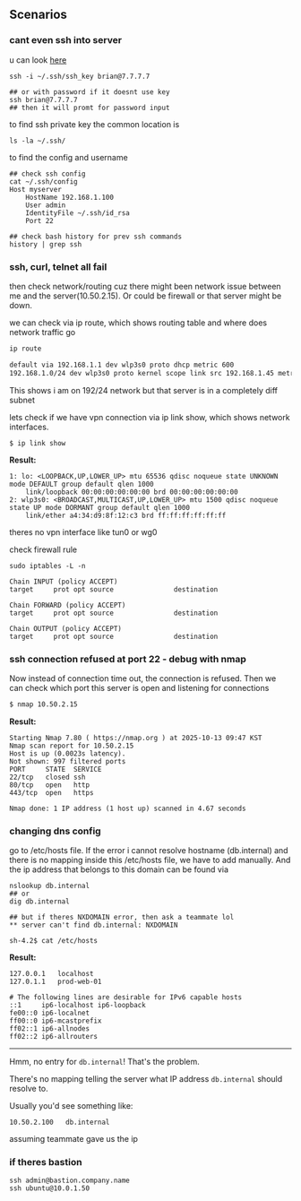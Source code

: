 ## Scenarios
### cant even ssh into server 
u can look [here](https://github.com/brian6484/CSKnowledge/blob/main/Network/Linux/How%20to%20SSH.md)

```
ssh -i ~/.ssh/ssh_key brian@7.7.7.7

## or with password if it doesnt use key
ssh brian@7.7.7.7
## then it will promt for password input
```

to find ssh private key the common location is
```
ls -la ~/.ssh/
```

to find the config and username
```
## check ssh config 
cat ~/.ssh/config
Host myserver
    HostName 192.168.1.100
    User admin
    IdentityFile ~/.ssh/id_rsa
    Port 22

## check bash history for prev ssh commands
history | grep ssh
```

### ssh, curl, telnet all fail
then check network/routing cuz there might been network issue between me and the server(10.50.2.15). Or could be firewall or that server might be down.

we can check via ip route, which shows routing table and where does network traffic go
```bash
ip route

default via 192.168.1.1 dev wlp3s0 proto dhcp metric 600 
192.168.1.0/24 dev wlp3s0 proto kernel scope link src 192.168.1.45 metric 600
```
This shows i am on 192/24 network but that server is in a completely diff subnet

lets check if we have vpn connection via ip link show, which shows network interfaces. 
```
$ ip link show
```

**Result:**
```
1: lo: <LOOPBACK,UP,LOWER_UP> mtu 65536 qdisc noqueue state UNKNOWN mode DEFAULT group default qlen 1000
    link/loopback 00:00:00:00:00:00 brd 00:00:00:00:00:00
2: wlp3s0: <BROADCAST,MULTICAST,UP,LOWER_UP> mtu 1500 qdisc noqueue state UP mode DORMANT group default qlen 1000
    link/ether a4:34:d9:8f:12:c3 brd ff:ff:ff:ff:ff:ff
```
theres no vpn interface like tun0 or wg0

check firewall rule
```
sudo iptables -L -n

Chain INPUT (policy ACCEPT)
target     prot opt source               destination         

Chain FORWARD (policy ACCEPT)
target     prot opt source               destination         

Chain OUTPUT (policy ACCEPT)
target     prot opt source               destination
```

### ssh connection refused at port 22 - debug with nmap
Now instead of connection time out, the connection is refused. Then we can check which port this server is open and listening for connections
```bash
$ nmap 10.50.2.15
```

**Result:**
```
Starting Nmap 7.80 ( https://nmap.org ) at 2025-10-13 09:47 KST
Nmap scan report for 10.50.2.15
Host is up (0.0023s latency).
Not shown: 997 filtered ports
PORT     STATE  SERVICE
22/tcp   closed ssh
80/tcp   open   http
443/tcp  open   https

Nmap done: 1 IP address (1 host up) scanned in 4.67 seconds
```

### changing dns config
go to /etc/hosts file. If the error i cannot resolve hostname (db.internal) and there is no mapping inside this /etc/hosts file, we have to add manually. And the ip address that belongs to this domain can be found via
```
nslookup db.internal
## or
dig db.internal

## but if theres NXDOMAIN error, then ask a teammate lol
** server can't find db.internal: NXDOMAIN
```

```
sh-4.2$ cat /etc/hosts
```

**Result:**
```
127.0.0.1   localhost
127.0.1.1   prod-web-01

# The following lines are desirable for IPv6 capable hosts
::1     ip6-localhost ip6-loopback
fe00::0 ip6-localnet
ff00::0 ip6-mcastprefix
ff02::1 ip6-allnodes
ff02::2 ip6-allrouters
```

---

Hmm, no entry for `db.internal`! That's the problem.

There's no mapping telling the server what IP address `db.internal` should resolve to.

Usually you'd see something like:
```
10.50.2.100   db.internal
```
assuming teammate gave us the ip 

### if theres bastion
```
ssh admin@bastion.company.name
ssh ubuntu@10.0.1.50
```
